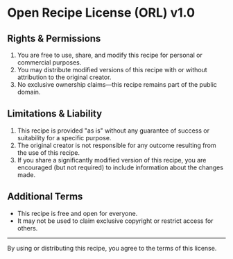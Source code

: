 # Open Recipe License (ORL) v1.0

## Rights & Permissions
1. You are free to use, share, and modify this recipe for personal or commercial purposes.
2. You may distribute modified versions of this recipe with or without attribution to the original creator.
3. No exclusive ownership claims—this recipe remains part of the public domain.

## Limitations & Liability
1. This recipe is provided "as is" without any guarantee of success or suitability for a specific purpose.
2. The original creator is not responsible for any outcome resulting from the use of this recipe.
3. If you share a significantly modified version of this recipe, you are encouraged (but not required) to include information about the changes made.

## Additional Terms
- This recipe is free and open for everyone.
- It may not be used to claim exclusive copyright or restrict access for others.

---

By using or distributing this recipe, you agree to the terms of this license.
